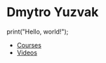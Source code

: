 # Dmytro Yuzvak

print("Hello, world!");

- [Courses](http://udemy.com/)
- [Videos](http://youtube.com/)
